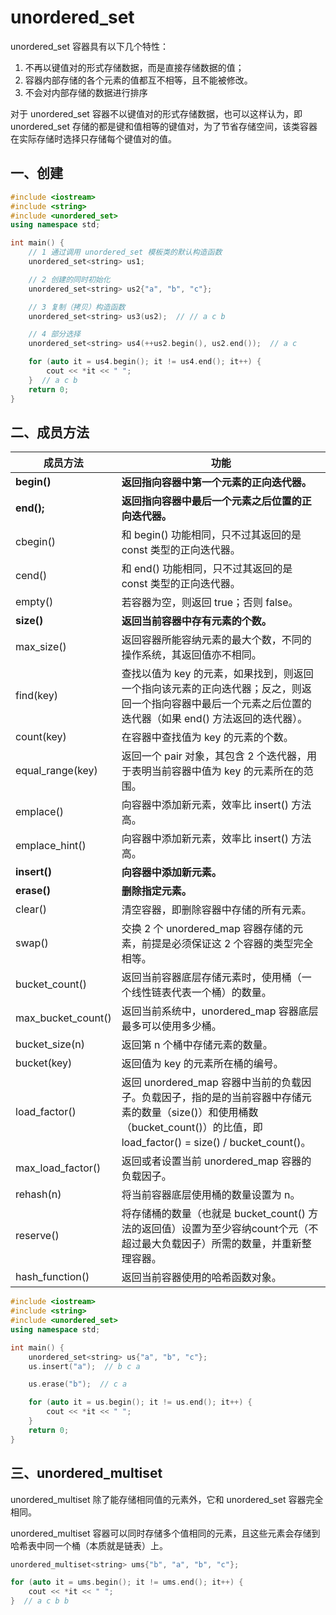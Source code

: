 # unordered_set

unordered_set 容器具有以下几个特性：

1. 不再以键值对的形式存储数据，而是直接存储数据的值；
2. 容器内部存储的各个元素的值都互不相等，且不能被修改。
3. 不会对内部存储的数据进行排序

对于 unordered_set 容器不以键值对的形式存储数据，也可以这样认为，即 unordered_set 存储的都是键和值相等的键值对，为了节省存储空间，该类容器在实际存储时选择只存储每个键值对的值。

## 一、创建

```c++
#include <iostream>
#include <string>
#include <unordered_set>
using namespace std;

int main() {
    // 1 通过调用 unordered_set 模板类的默认构造函数
    unordered_set<string> us1;

    // 2 创建的同时初始化
    unordered_set<string> us2{"a", "b", "c"};

    // 3 复制（拷贝）构造函数
    unordered_set<string> us3(us2);  // // a c b

    // 4 部分选择
    unordered_set<string> us4(++us2.begin(), us2.end());  // a c

    for (auto it = us4.begin(); it != us4.end(); it++) {
        cout << *it << " ";
    }  // a c b
    return 0;
}

```

## 二、成员方法

| 成员方法           | 功能                                                         |
| ------------------ | ------------------------------------------------------------ |
| **begin()**        | **返回指向容器中第一个元素的正向迭代器。**                   |
| **end();**         | **返回指向容器中最后一个元素之后位置的正向迭代器。**         |
| cbegin()           | 和 begin() 功能相同，只不过其返回的是 const 类型的正向迭代器。 |
| cend()             | 和 end() 功能相同，只不过其返回的是 const 类型的正向迭代器。 |
| empty()            | 若容器为空，则返回 true；否则 false。                        |
| **size()**         | **返回当前容器中存有元素的个数。**                           |
| max_size()         | 返回容器所能容纳元素的最大个数，不同的操作系统，其返回值亦不相同。 |
| find(key)          | 查找以值为 key 的元素，如果找到，则返回一个指向该元素的正向迭代器；反之，则返回一个指向容器中最后一个元素之后位置的迭代器（如果 end() 方法返回的迭代器）。 |
| count(key)         | 在容器中查找值为 key 的元素的个数。                          |
| equal_range(key)   | 返回一个 pair 对象，其包含 2 个迭代器，用于表明当前容器中值为 key 的元素所在的范围。 |
| emplace()          | 向容器中添加新元素，效率比 insert() 方法高。                 |
| emplace_hint()     | 向容器中添加新元素，效率比 insert() 方法高。                 |
| **insert()**       | **向容器中添加新元素。**                                     |
| **erase()**        | **删除指定元素。**                                           |
| clear()            | 清空容器，即删除容器中存储的所有元素。                       |
| swap()             | 交换 2 个 unordered_map 容器存储的元素，前提是必须保证这 2 个容器的类型完全相等。 |
| bucket_count()     | 返回当前容器底层存储元素时，使用桶（一个线性链表代表一个桶）的数量。 |
| max_bucket_count() | 返回当前系统中，unordered_map 容器底层最多可以使用多少桶。   |
| bucket_size(n)     | 返回第 n 个桶中存储元素的数量。                              |
| bucket(key)        | 返回值为 key 的元素所在桶的编号。                            |
| load_factor()      | 返回 unordered_map 容器中当前的负载因子。负载因子，指的是的当前容器中存储元素的数量（size()）和使用桶数（bucket_count()）的比值，即 load_factor() = size() / bucket_count()。 |
| max_load_factor()  | 返回或者设置当前 unordered_map 容器的负载因子。              |
| rehash(n)          | 将当前容器底层使用桶的数量设置为 n。                         |
| reserve()          | 将存储桶的数量（也就是 bucket_count() 方法的返回值）设置为至少容纳count个元（不超过最大负载因子）所需的数量，并重新整理容器。 |
| hash_function()    | 返回当前容器使用的哈希函数对象。                             |

```c++
#include <iostream>
#include <string>
#include <unordered_set>
using namespace std;

int main() {
    unordered_set<string> us{"a", "b", "c"};
    us.insert("a");  // b c a

    us.erase("b");  // c a

    for (auto it = us.begin(); it != us.end(); it++) {
        cout << *it << " ";
    }
    return 0;
}

```

## 三、unordered_multiset

unordered_multiset 除了能存储相同值的元素外，它和 unordered_set 容器完全相同。

unordered_multiset 容器可以同时存储多个值相同的元素，且这些元素会存储到哈希表中同一个桶（本质就是链表）上。

```c++
unordered_multiset<string> ums{"b", "a", "b", "c"};

for (auto it = ums.begin(); it != ums.end(); it++) {
    cout << *it << " ";
}  // a c b b
```

